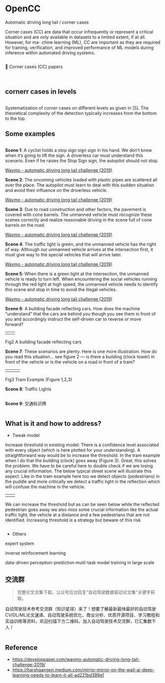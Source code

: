 # OpenCC
Automatic driving long tail / corner cases


Corner cases (CC) are data that occur infrequently or represent a critical situation and are only available in datasets to a limited extent, if at all. However, for ma- chine learning (ML), CC are important as they are required for training, verification, and improved performance of ML models during inference within automated driving systems.

<img href="https://avs.auto/images/ui-controls.png">


:book: <a ref="./paper/"> Corner cases (CC) papers </a>

<br>

## cornerr cases in levels

<img href="./images/corner_cases_in_levels.png">

Systematization of corner cases on different levels as given in [5]. The theoretical complexity of the detection typically increases from the bottom to the top.

## Some examples

<img href="./images/corner_cases_in_levels.png">

**Scene 1**: A cyclist holds a stop sign sign sign in his hand. We don’t know when it’s going to lift the sign. A driverless car must understand this scenario. Even if he raises the Stop Sign sign, the autopilot should not stop.

[Waymo - automatic driving long tail challenge (2019)](./images/scene-1.jpg)

**Scene 2**: The oncoming vehicles loaded with plastic pipes are scattered all over the place. The autopilot must learn to deal with this sudden situation and avoid their influence on the driverless vehicle.

[Waymo - automatic driving long tail challenge (2019)](./images/scene-2.jpg)

**Scene 3**: Due to road construction and other factors, the pavement is covered with cone barrels. The unmanned vehicle must recognize these scenes correctly and realize reasonable driving in the scene full of cone barrels on the road.

[Waymo - automatic driving long tail challenge (2019)](./images/scene-3.gif)

**Scene 4**: The traffic light is green, and the unmanned vehicle has the right of way. Although our unmanned vehicle arrives at the intersection first, it must give way to the special vehicles that will arrive later.

[Waymo - automatic driving long tail challenge (2019)](./images/scene-4.gif)

**Scene 5**: When there is a green light at the intersection, the unmanned vehicle is ready to turn left. When encountering the social vehicles running through the red light at high speed, the unmanned vehicle needs to identify this scene and stop in time to avoid the illegal vehicles.

[Waymo - automatic driving long tail challenge (2019)](./images/scene-5.gif)

**Scene 6**: A building facade reflecting cars. How does the machine “understand” that the cars are behind you though you see them in front of you and accordingly instruct the self-driven car to reverse or move forward?

<table class="table table-striped table-bordered table-vcenter">
	<tr>
	  <td>
	  	<img href="./images/facade-reflecting-cars-1.jpg">
	  </td>
	  <td>
	  	<img href="./images/facade-reflecting-cars-2.jpg">
	  </td>
	</tr>
</table>

Fig2 A building facade reflecting cars


**Scene 7**: These scenarios are plenty. Here is one more illustration. How do you read this situation… see figure 2 — is there a building (clock tower) in front of the vehicle or is the vehicle on a road in front of a tram?

<table class="table table-striped table-bordered table-vcenter">
	<tr>
	  <td>
	  	<img href="./images/tram-example-1.jpg">
	  </td>
	  <td>
	  	<img href="./images/tram-example-2.jpg">
	  </td>
	  <td>
	  	<img href="./images/tram-example-3.jpg">
	  </td>
	</tr>
</table>

Fig3 Tram Example (Figure 1,2,3)

**Scene 8**: Traffic Lights

<img href="./images/IMG_5256.JPG">

**Scene 9**: 交通标识牌

<img href="./images/IMG_5255.JPG">

<!--   template jpg --
<table class="table table-striped table-bordered table-vcenter">
	<tr>
	  <td>
	  	<img href="./images/car-in-car-1.jpg">
	  </td>
	  <td>
	  	<img href="./images/car-in-car-2.jpg">
	  </td>
	</tr>
</table>
-->

## What is it and how to address? 

- Tweak model

Increase threshold in existing model: There is a confidence level associated with every object (which is here plotted for your understanding). A straightforward way would be to increase the threshold. In the tram example when I do that the building (clock) goes away (Figure 3). Great, this solves the problem. We have to be careful here to double check if we are losing any crucial information. The below typical street scene will illustrate this aspect. Like in the tram example here too we detect objects (pedestrians) in the puddle and more critically we detect a traffic light in the reflection which will confuse the machine in the vehicle.

<table class="table table-striped table-bordered table-vcenter">
	<tr>
	  <td>
	  	<img href="./images/threshold-1.jpg">
	  </td>
	  <td>
	  	<img href="./images/threshold-2.jpg">
	  </td>
	</tr>
</table>

We can increase the threshold but as can be seen below while the reflected pedestrian goes away we also miss some crucial information like the actual traffic light, the vehicle at a distance and a few pedestrians that are not identified. Increasing threshold is a strategy but beware of this risk

<img href="./images/threshold-3.jpg">

- Others

expert system 

inverse reinfocement learning

data-driven perception-prediction mutil-task model training in large scale

## 交流群

> 完整论文合集下载，公众号后台回复“自动驾驶数据驱动论文集”关键字获取。

自动驾驶技术参考交流群（知识星球）来了！想要了解最新最快最好的自动驾驶CV/DL/ML论文速递、自动驾驶系统优化、商业分析、优质开源项目、学习教程和实战训练等资料，欢迎扫描下方二维码，加入自动驾驶技术交流群，已汇集数千人！

<img href="./images/48848415251258T2.JPG">

## Reference

- https://developpaper.com/waymo-automatic-driving-long-tail-challenge-2019/
- https://harshaangeri.medium.com/mirror-mirror-on-the-wall-ai-deep-learning-needs-to-learn-it-all-ad221bd399e1
